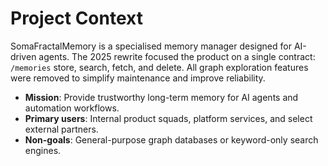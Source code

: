 # Project Context

SomaFractalMemory is a specialised memory manager designed for AI-driven agents. The 2025 rewrite focused the product on a single contract: `/memories` store, search, fetch, and delete. All graph exploration features were removed to simplify maintenance and improve reliability.

- **Mission**: Provide trustworthy long-term memory for AI agents and automation workflows.
- **Primary users**: Internal product squads, platform services, and select external partners.
- **Non-goals**: General-purpose graph databases or keyword-only search engines.
